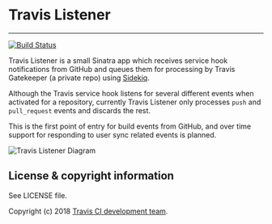# Travis Listener
**************************

[![Build Status](https://travis-ci.org/travis-ci/travis-listener.svg?branch=master)](https://travis-ci.org/travis-ci/travis-listener)

Travis Listener is a small Sinatra app which receives service hook notifications from GitHub and queues them for processing by Travis Gatekeeper (a private repo) using [Sidekiq](http://sidekiq.org).

Although the Travis service hook listens for several different events when activated for a repository, currently Travis Listener only processes `push` and `pull_request` events and discards the rest.

This is the first point of entry for build events from GitHub, and over time support for responding to user sync related events is planned.

![Travis Listener Diagram](/img/diagram.jpg)

## License & copyright information ##

See LICENSE file.

Copyright (c) 2018 [Travis CI development team](https://github.com/travis-ci).

